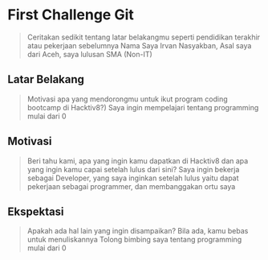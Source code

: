 # First Challenge Git

> Ceritakan sedikit tentang latar belakangmu seperti pendidikan terakhir atau pekerjaan sebelumnya
> Nama Saya Irvan Nasyakban, Asal saya dari Aceh, saya lulusan SMA (Non-IT)

## Latar Belakang

> Motivasi apa yang mendorongmu untuk ikut program coding bootcamp di Hacktiv8?)
> Saya ingin mempelajari tentang programming mulai dari 0

## Motivasi

> Beri tahu kami, apa yang ingin kamu dapatkan di Hacktiv8 dan apa yang ingin kamu capai setelah lulus dari sini?
> Saya ingin bekerja sebagai Developer, yang saya inginkan setelah lulus yaitu dapat pekerjaan sebagai programmer, dan membanggakan ortu saya

## Ekspektasi

> Apakah ada hal lain yang ingin disampaikan? Bila ada, kamu bebas untuk menuliskannya
> Tolong bimbing saya tentang programming mulai dari 0